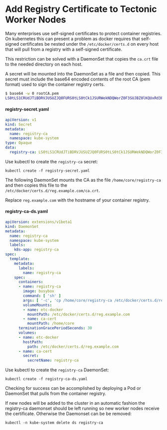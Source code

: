 # Add Registry Certificate to Tectonic Worker Nodes

Many enterprises use self-signed certificates to protect container registries. On kubernetes this can present a problem as docker requires that self-signed certificates be nested under the `/etc/docker/certs.d` on every host that will pull from a registry with a self-signed certificate.

This restriction can be solved with a DaemonSet that copies the `ca.crt` file to the needed directory on each host.

A secret will be mounted into the DaemonSet as a file and then copied. This secret must include the base64 encoded contents of the root CA (pem format) used to sign the container registry certs.

```bash
$ base64 -w 0 rootCA.pem
LS0tLS1CRUdJTiBDRVJUSUZJQ0FURS0tLS0tCk1JSURWekNDQWorZ0F3SUJBZ0lKQUxRd3FGRWVpakdyTUEwR0NTcUdTSWIzRFFFQkN3VUFNRUl4Q3pBSkJnTlYKQkFZVEFsaFlNUlV3[...]
```


#### registry-secret.yaml

```yaml
apiVersion: v1
kind: Secret
metadata:
  name: registry-ca
  namespace: kube-system
type: Opaque
data:
  registry-ca: LS0tLS1CRUdJTiBDRVJUSUZJQ0FURS0tLS0tCk1JSURWekNDQWorZ0F3SUJBZ0lKQUxRd3FGRWVpakdyTUEwR0NTcUdTSWIzRFFFQkN3VUFNRUl4Q3pBSkJnTlYKQkFZVEFsaFlNUlV3[...]
```

Use kubectl to create the `registry-ca` secret:

```
kubectl create -f registry-secret.yaml
```

The following DaemonSet mounts the CA as the file `/home/core/registry-ca` and then copies this file to the `/etc/docker/certs.d/reg.example.com/ca.crt`.

Replace `reg.example.com` with the hostname of your container registry.

#### registry-ca-ds.yaml

```yaml
apiVersion: extensions/v1beta1
kind: DaemonSet
metadata:
  name: registry-ca
  namespace: kube-system
  labels:
    k8s-app: registry-ca
spec:
  template:
    metadata:
      labels:
        name: registry-ca
    spec:
      containers:
      - name: registry-ca
        image: busybox
        command: [ 'sh' ]
        args: [ '-c', 'cp /home/core/registry-ca /etc/docker/certs.d/reg.example.com/ca.crt && exec tail -f /dev/null' ]
        volumeMounts:
        - name: etc-docker
          mountPath: /etc/docker/certs.d/reg.example.com
        - name: ca-cert
          mountPath: /home/core
      terminationGracePeriodSeconds: 30
      volumes:
      - name: etc-docker
        hostPath:
          path: /etc/docker/certs.d/reg.example.com
      - name: ca-cert
        secret:
          secretName: registry-ca
```

Use kubectl to create the `registry-ca` DaemonSet:

```
kubectl create -f registry-ca-ds.yaml
```

Checking for success can be accomplished by deploying a Pod or DaemonSet that pulls from the container registry.

If new nodes will be added to the cluster in an automatic fashion the registry-ca daemonset should be left running so new worker nodes receive the certificate. Otherwise the Daemonset can be be removed:

```
kubectl -n kube-system delete ds registry-ca
```
